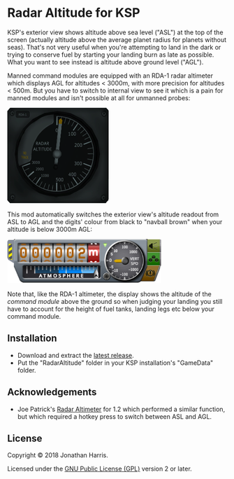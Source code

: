 Radar Altitude for KSP
========

KSP's exterior view shows altitude above sea level ("ASL") at the top of the screen (actually altitude above the average planet radius for planets without seas). That's not very useful when you're attempting to land in the dark or trying to conserve fuel by starting your landing burn as late as possible. What you want to see instead is altitude above ground level ("AGL").

Manned command modules are equipped with an RDA-1 radar altimeter which displays AGL for altitudes < 3000m, with more precision for altitudes < 500m. But you have to switch to internal view to see it which is a pain for manned modules and isn't possible at all for unmanned probes:

![RDA-1 radar altimeter](img/RDA-1.png)

This mod automatically switches the  exterior view's altitude readout from ASL to AGL and the digits' colour from black to "navball brown" when your altitude is below 3000m AGL:

![Altitude readout in radar mode](img/radar-mode.png)

Note that, like the RDA-1 altimeter, the display shows the altitude of the _command module_ above the ground so when judging your landing you still have to account for the height of fuel tanks, landing legs etc below your command module.

Installation
--------
* Download and extract the [latest release](https://github.com/Marginal/RadarAltitude/releases/latest).
* Put the "RadarAltitude" folder in your KSP installation's "GameData" folder.

Acknowledgements
--------
* Joe Patrick's [Radar Altimeter](https://github.com/JoePatrick1/KSPradaralt) for 1.2 which performed a similar function, but which required a hotkey press to switch between ASL and AGL.

License
-------
Copyright © 2018 Jonathan Harris.

Licensed under the [GNU Public License (GPL)](http://www.gnu.org/licenses/gpl-2.0.html) version 2 or later.
